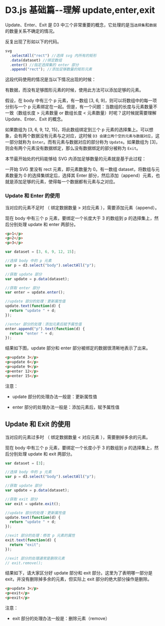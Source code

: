 # D3.js 基础篇--理解 update,enter,exit

Update、Enter、Exit 是 D3 中三个非常重要的概念，它处理的是当`选择集`和`数据`的数量关系不确定的情况。

反复出现了形如以下的代码。

```js
svg
  .selectAll("rect") //选择 svg 内所有的矩形
  .data(dataset) //绑定数组
  .enter() //指定选择集的 enter 部分
  .append("rect"); //添加足够数量的矩形元素
```

这段代码使用的情况是当以下情况出现的时候：

有数据，而没有足够图形元素的时候，使用此方法可以添加足够的元素。

假设，在 body 中有三个 p 元素，有一数组 [3, 6, 9]，则可以将数组中的每一项分别与一个 p 元素绑定在一起。但是，有一个问题：当数组的长度与元素数量不一致（数组长度 > 元素数量 or 数组长度 < 元素数量）时呢？这时候就需要理解 Update、Enter、Exit 的概念。

如果数组为 [3, 6, 9, 12, 15]，将此数组绑定到三个 p 元素的选择集上。可以想象，会有两个数据没有元素与之对应，这时候 `D3 会建立两个空的元素与数据对应`，这一部分就称为 `Enter`。而有元素与数据对应的部分称为 `Update`。如果数组为 [3]，则会有两个元素没有数据绑定，那么没有数据绑定的部分被称为 `Exit`。

本节最开始处的代码能够给 SVG 内添加足够数量的元素就是基于此过程：

一开始 SVG 里没有 rect 元素，即元素数量为 0。有一数组 dataset，将数组与元素数量为 0 的选择集绑定后，选择其 Enter 部分，然后添加（append）元素，也就是添加足够的元素，使得每一个数据都有元素与之对应。

### Update 和 Enter 的使用

当对应的元素不足时 （ 绑定数据数量 > 对应元素 ），需要添加元素（append）。

现在 body 中有三个 p 元素，要绑定一个长度大于 3 的数组到 p 的选择集上，然后分别处理 update 和 enter 两部分。

```html
<p>1</p>
<p>2</p>
<p>3</p>
```

```js
var dataset = [3, 6, 9, 12, 15];

//选择 body 中的 p 元素
var p = d3.select("body").selectAll("p");

//获取 update 部分
var update = p.data(dataset);

//获取 enter 部分
var enter = update.enter();

//update 部分的处理：更新属性值
update.text(function(d) {
  return "update " + d;
});

//enter 部分的处理：添加元素后赋予属性值
enter.append("p").text(function(d) {
  return "enter " + d;
});
```

结果如下图，update 部分和 enter 部分被绑定的数据很清晰地表示了出来。

```html
<p>update 3</p>
<p>update 6</p>
<p>update 9</p>
<p>enter 12</p>
<p>enter 15</p>
```

注意：

- update 部分的处理办法一般是：更新属性值

- enter 部分的处理办法一般是：添加元素后，赋予属性值

## Update 和 Exit 的使用

当对应的元素过多时 （ 绑定数据数量 < 对应元素 ），需要删掉多余的元素。

现在 body 中有三个 p 元素，要绑定一个长度小于 3 的数组到 p 的选择集上，然后分别处理 update 和 exit 两部分。

```js
var dataset = [3];

//选择 body 中的 p 元素
var p = d3.select("body").selectAll("p");

//获取 update 部分
var update = p.data(dataset);

//获取 exit 部分
var exit = update.exit();

//update 部分的处理：更新属性值
update.text(function(d) {
  return "update " + d;
});

//exit 部分的处理：修改 p 元素的属性
exit.text(function(d) {
  return "exit";
});

//exit 部分的处理通常是删除元素
// exit.remove();
```

结果如下，请大家区分好 update 部分和 exit 部分。这里为了表明哪一部分是 exit，并没有删除掉多余的元素，但实际上 exit 部分的绝大部分操作是删除。

```html
<p>update 3</p>
<p>exit</p>
<p>exit</p>
```

注意：

- exit 部分的处理办法一般是：删除元素（remove）
